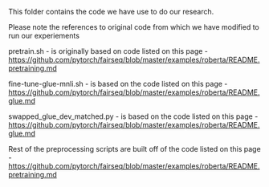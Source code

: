 This folder contains the code we have use to do our research.

Please note the references to original code from which we have modified to run our experiements

pretrain.sh - is originally based on code listed on this page - https://github.com/pytorch/fairseq/blob/master/examples/roberta/README.pretraining.md

fine-tune-glue-mnli.sh - is based on the code listed on this page - https://github.com/pytorch/fairseq/blob/master/examples/roberta/README.glue.md

swapped_glue_dev_matched.py - is based on the code listed on this page - https://github.com/pytorch/fairseq/blob/master/examples/roberta/README.glue.md

Rest of the preprocessing scripts are built off of the code listed on this page - https://github.com/pytorch/fairseq/blob/master/examples/roberta/README.pretraining.md

